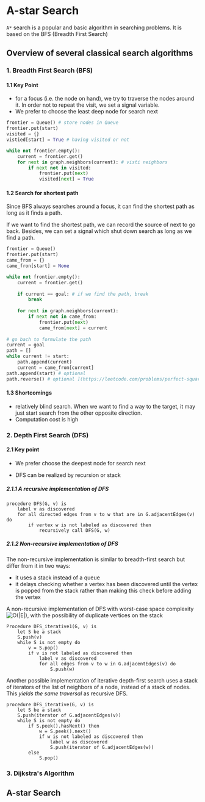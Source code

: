 # A-star Search

`A*` search is a popular and basic algorithm in searching problems. It is based on the BFS (Breadth First Search)

## Overview of several classical search algorithms

### 1. Breadth First Search (BFS)

#### 1.1 Key Point

+ for a focus (i.e. the node on hand), we try to traverse the nodes around it. In order not to repeat the visit, we set a signal variable.
+ We prefer to choose the least deep node for search next

```python
frontier = Queue() # store nodes in Queue
frontier.put(start)
visited = {}
vistied[start] = True # having visited or not

while not frontier.empty():
    current = frontier.get()
    for next in graph.neighbors(current): # visti neighbors
        if next not in visited:
            frontier.put(next)
            visited[next] = True
```

#### 1.2 Search for shortest path

Since BFS always searches around a focus, it can find the shortest path as long as it finds a path. 

If we want to find the shortest path, we can record the source of next to go back. Besides, we can set a signal which shut down search as long as we find a path.

```python
frontier = Queue()
frontier.put(start)
came_from = {}
came_fron[start] = None 

while not frontier.empty():
    current = frontier.get()
    
    if current == goal: # if we find the path, break
        break
        
    for next in graph.neighbors(current):
        if next not in came_from:
            frontier.put(next)
            came_from[next] = current
            
# go bach to formulate the path
current = goal
path = []
while current != start:
    path.append(current)
    current = came_from[current]
path.append(start) # optional
path.reverse() # optional ](https://leetcode.com/problems/perfect-squares/)
```

#### 1.3 Shortcomings

+ relatively blind search. When we want to find a way to the target, it may just start search from the other opposite direction.
+ Computation cost is high

### 2. Depth First Search (DFS)

#### 2.1 Key point

+ We prefer choose the deepest node for search next

+ DFS can be realized by recursion or stack

##### 2.1.1 A recursive implementation of DFS

```pseudocode
procedure DFS(G, v) is
	label v as discovered
	for all directed edges from v to w that are in G.adjacentEdges(v) do
		if vertex w is not labeled as discovered then
			recursively call DFS(G, w)
```

##### 2.1.2 Non-recursive implementation of DFS

The non-recursive implementation is similar to breadth-first search but differ from it in two ways:

+ it uses a  stack instead of a queue
+ it delays checking whether a vertex has been discovered until the vertex is popped from the stack rather than making this check before adding the vertex

A non-recursive implementation of DFS with worst-case space complexity ![O(|E|)](https://wikimedia.org/api/rest_v1/media/math/render/svg/976fe7f1e011d0dcdb3d6163754c877aaad5187f), with the possibility of duplicate vertices on the stack

```pseudocode
Procedure DFS_iterative1(G, v) is
	let S be a stack
	S.push(v)
	while S is not empty do
		v = S.pop()
		if v is not labeled as discovered then
			label v as discovered
			for all edges from v to w in G.adjacentEdges(v) do
				S.push(w)
```

Another possible implementation of iterative depth-first search uses a stack of iterators of the list of neighbors of a node, instead of a stack of nodes. This *yields the same traversal* as recursive DFS.

```pseudocode
procedure DFS_iterative(G, v) is
	let S be a stack
	S.push(iterator of G.adjacentEdges(v))
	while S is not empty do
		if S.peek().hasNext() then
			w = S.peek().next()
			if w is not labeled as discovered then
				label w as discovered
				S.push(iterator of G.adjacentEdges(w))
        else
        	S.pop()
```

### 3. Dijkstra's Algorithm

## A-star Search

